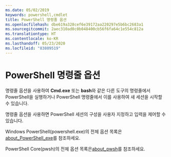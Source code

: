 ```yaml
---
ms.date: 05/02/2019
keywords: powershell,cmdlet
title: PowerShell 명령줄 옵션
ms.openlocfilehash: dbe619a328cef6e39172aa220297e5b6bc2683a1
ms.sourcegitcommit: 2aec310ad0c0b048400cb56f6fa64c1e554c812a
ms.translationtype: HT
ms.contentlocale: ko-KR
ms.lasthandoff: 05/23/2020
ms.locfileid: "83809519"
---
```

# <a name="powershell-command-line-options"></a>PowerShell 명령줄 옵션

명령줄 옵션을 사용하여 **Cmd.exe** 또는 **bash**와 같은 다른 도구의 명령줄에서 PowerShell을 실행하거나 PowerShell 명령줄에서 이를 사용하여 새 세션을 시작할 수 있습니다.

명령줄 옵션을 사용하면 PowerShell 세션의 구성을 사용자 지정하고 입력을 제어할 수 있습니다.

Windows PowerShell(powershell.exe)의 전체 옵션 목록은 [about_PowerShell_exe](/powershell/module/Microsoft.PowerShell.Core/About/about_PowerShell_exe?view=powershell-5.1)를 참조하세요.

PowerShell Core(pwsh)의 전체 옵션 목록은[about_pwsh](/powershell/module/Microsoft.PowerShell.Core/About/about_pwsh)를 참조하세요.
